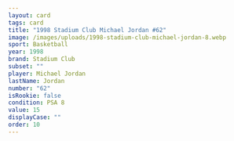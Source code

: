 ```yaml
---
layout: card
tags: card
title: "1998 Stadium Club Michael Jordan #62"
image: /images/uploads/1998-stadium-club-michael-jordan-8.webp
sport: Basketball
year: 1998
brand: Stadium Club
subset: ""
player: Michael Jordan
lastName: Jordan
number: "62"
isRookie: false
condition: PSA 8
value: 15
displayCase: ""
order: 10
---
```

